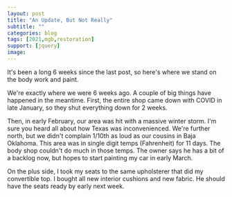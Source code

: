 ```yaml
---
layout: post
title: "An Update, But Not Really"
subtitle: ""
categories: blog
tags: [2021,mgb,restoration]
support: [jquery]
image: 
---
```


It's been a long 6 weeks since the last post, so here's where we stand on the body
work and paint.

<!--more-->

We're exactly where we were 6 weeks ago. A couple of big things have happened in the
meantime. First, the entire shop came down with COVID in late January, so they shut
everything down for 2 weeks.

Then, in early February, our area was hit with a massive winter storm. I'm sure you
heard all about how Texas was inconvenienced. We're further north, but we didn't 
complain 1/10th as loud as our cousins in Baja Oklahoma. This area was in single
digit temps (Fahrenheit) for 11 days. The body shop couldn't do much in those temps.
The owner says he has a bit of a backlog now, but hopes to start painting my car in
early March.

On the plus side, I took my seats to the same upholsterer that did my convertible
top. I bought all new interior cushions and new fabric. He should have the seats ready 
by early next week.
